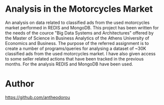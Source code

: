 # Analysis in the Motorcycles Market
An analysis on data related to classified ads from the used motorcycles market performed in REDIS and MongoDB. This project has been written for the needs of the cource "Big Data Systems and Architectures" offered by the Master of Science in Business Analytics of the Athens University of Economics and Business.
The purpose of the referred assignment is to create a number of programs/queries for analysing a dataset of ~30K classified ads from the used motorcycles market. I have also given access to some seller related actions that have been tracked in the previous months. For the analysis REDIS and MongoDB have been used.

# Author
https://github.com/antheodorou
